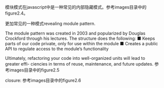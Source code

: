 模块模式在javascript中是一种常见的内部隐藏模式。参考images目录中的figure2.4。

更加常见的一种模式revealing module pattern.

The module pattern was created in 2003 and popularized by Douglas Crockford through his lectures. The structure does the following:
■ Keeps parts of our code private, only for use within the module
■ Creates a public API to regulate access to the module’s functionality

Ultimately, refactoring your code into well-organized units will lead to greater effi- ciencies in terms of reuse, maintenance, and future updates. 参考images目录中的figure2.5

closure: 参考images目录中的figure2.6